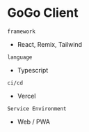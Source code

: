# GoGo Client

`framework`

- React, Remix, Tailwind

`language`

- Typescript

`ci/cd`

- Vercel

`Service Environment`

- Web / PWA
